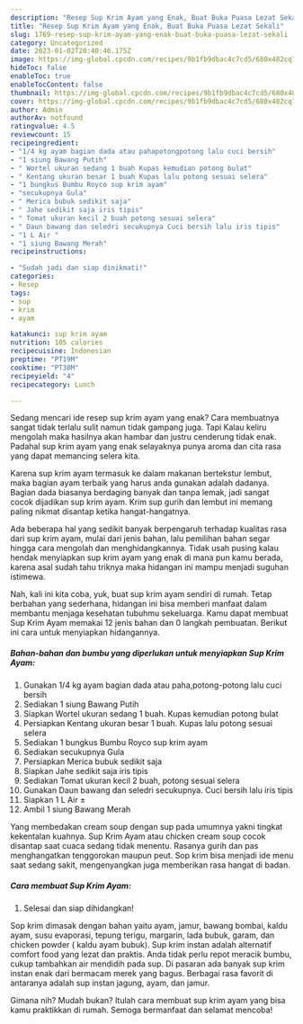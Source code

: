 ```yaml
---
description: "Resep Sup Krim Ayam yang Enak, Buat Buka Puasa Lezat Sekali"
title: "Resep Sup Krim Ayam yang Enak, Buat Buka Puasa Lezat Sekali"
slug: 1769-resep-sup-krim-ayam-yang-enak-buat-buka-puasa-lezat-sekali
category: Uncategorized
date: 2023-01-02T20:40:46.175Z
image: https://img-global.cpcdn.com/recipes/9b1fb9dbac4c7cd5/680x482cq70/sup-krim-ayam-foto-resep-utama.jpg
hideToc: false
enableToc: true
enableTocContent: false
thumbnail: https://img-global.cpcdn.com/recipes/9b1fb9dbac4c7cd5/680x482cq70/sup-krim-ayam-foto-resep-utama.jpg
cover: https://img-global.cpcdn.com/recipes/9b1fb9dbac4c7cd5/680x482cq70/sup-krim-ayam-foto-resep-utama.jpg
author: Admin
authorAv: notfound
ratingvalue: 4.5
reviewcount: 15
recipeingredient:
- "1/4 kg ayam bagian dada atau pahapotongpotong lalu cuci bersih"
- "1 siung Bawang Putih"
- " Wortel ukuran sedang 1 buah Kupas kemudian potong bulat"
- " Kentang ukuran besar 1 buah Kupas lalu potong sesuai selera"
- "1 bungkus Bumbu Royco sup krim ayam"
- "secukupnya Gula"
- " Merica bubuk sedikit saja"
- " Jahe sedikit saja iris tipis"
- " Tomat ukuran kecil 2 buah potong sesuai selera"
- " Daun bawang dan seledri secukupnya Cuci bersih lalu iris tipis"
- "1 L Air "
- "1 siung Bawang Merah"
recipeinstructions:

- "Sudah jadi dan siap dinikmati!"
categories:
- Resep
tags:
- sup
- krim
- ayam

katakunci: sup krim ayam 
nutrition: 105 calories
recipecuisine: Indonesian
preptime: "PT19M"
cooktime: "PT30M"
recipeyield: "4"
recipecategory: Lunch

---
```



Sedang mencari ide resep sup krim ayam yang enak? Cara membuatnya sangat tidak terlalu sulit namun tidak gampang juga. Tapi Kalau keliru mengolah maka hasilnya akan hambar dan justru cenderung tidak enak. Padahal sup krim ayam yang enak selayaknya punya aroma dan cita rasa yang dapat memancing selera kita.


Karena sup krim ayam termasuk ke dalam makanan bertekstur lembut, maka bagian ayam terbaik yang harus anda gunakan adalah dadanya. Bagian dada biasanya berdaging banyak dan tanpa lemak, jadi sangat cocok dijadikan sup krim ayam. Krim sup gurih dan lembut ini memang paling nikmat disantap ketika hangat-hangatnya.

Ada beberapa hal yang sedikit banyak berpengaruh terhadap kualitas rasa dari sup krim ayam, mulai dari jenis bahan, lalu pemilihan bahan segar hingga cara mengolah dan menghidangkannya. Tidak usah pusing kalau hendak menyiapkan sup krim ayam yang enak di mana pun kamu berada, karena asal sudah tahu triknya maka hidangan ini mampu menjadi suguhan istimewa.


Nah, kali ini kita coba, yuk, buat sup krim ayam sendiri di rumah. Tetap berbahan yang sederhana, hidangan ini bisa memberi manfaat dalam membantu menjaga kesehatan tubuhmu sekeluarga. Kamu dapat membuat Sup Krim Ayam memakai 12 jenis bahan dan 0 langkah pembuatan. Berikut ini cara untuk menyiapkan hidangannya.

<!--inarticleads1-->

##### Bahan-bahan dan bumbu yang diperlukan untuk menyiapkan Sup Krim Ayam:

1. Gunakan 1/4 kg ayam bagian dada atau paha,potong-potong lalu cuci bersih
1. Sediakan 1 siung Bawang Putih
1. Siapkan  Wortel ukuran sedang 1 buah. Kupas kemudian potong bulat
1. Persiapkan  Kentang ukuran besar 1 buah. Kupas lalu potong sesuai selera
1. Sediakan 1 bungkus Bumbu Royco sup krim ayam
1. Sediakan secukupnya Gula
1. Persiapkan  Merica bubuk sedikit saja
1. Siapkan  Jahe sedikit saja iris tipis
1. Sediakan  Tomat ukuran kecil 2 buah, potong sesuai selera
1. Gunakan  Daun bawang dan seledri secukupnya. Cuci bersih lalu iris tipis
1. Siapkan 1 L Air ±
1. Ambil 1 siung Bawang Merah


Yang membedakan cream soup dengan sup pada umumnya yakni tingkat kekentalan kuahnya. Sup Krim Ayam atau chicken cream soup cocok disantap saat cuaca sedang tidak menentu. Rasanya gurih dan pas menghangatkan tenggorokan maupun peut. Sop krim bisa menjadi ide menu saat sedang sakit, mengenyangkan juga memberikan rasa hangat di badan. 

<!--inarticleads2-->

##### Cara membuat Sup Krim Ayam:


1. Selesai dan siap dihidangkan!

Sop krim dimasak dengan bahan yaitu ayam, jamur, bawang bombai, kaldu ayam, susu evaporasi, tepung terigu, margarin, lada bubuk, garam, dan chicken powder ( kaldu ayam bubuk). Sup krim instan adalah alternatif comfort food yang lezat dan praktis. Anda tidak perlu repot meracik bumbu, cukup tambahkan air mendidih pada sup. Di pasaran ada banyak sup krim instan enak dari bermacam merek yang bagus. Berbagai rasa favorit di antaranya adalah sup instan jagung, ayam, dan jamur. 

Gimana nih? Mudah bukan? Itulah cara membuat sup krim ayam yang bisa kamu praktikkan di rumah. Semoga bermanfaat dan selamat mencoba!
